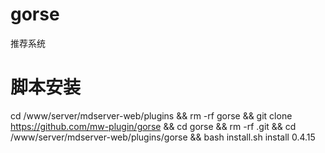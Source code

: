 # gorse
推荐系统


# 脚本安装
cd /www/server/mdserver-web/plugins && rm -rf gorse && git clone https://github.com/mw-plugin/gorse && cd gorse && rm -rf .git && cd /www/server/mdserver-web/plugins/gorse && bash install.sh install 0.4.15